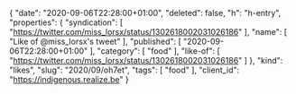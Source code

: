 {
  "date": "2020-09-06T22:28:00+01:00",
  "deleted": false,
  "h": "h-entry",
  "properties": {
    "syndication": [
      "https://twitter.com/miss_lorsx/status/1302618002031026186"
    ],
    "name": [
      "Like of @miss_lorsx's tweet"
    ],
    "published": [
      "2020-09-06T22:28:00+01:00"
    ],
    "category": [
      "food"
    ],
    "like-of": [
      "https://twitter.com/miss_lorsx/status/1302618002031026186"
    ]
  },
  "kind": "likes",
  "slug": "2020/09/oh7et",
  "tags": [
    "food"
  ],
  "client_id": "https://indigenous.realize.be"
}
